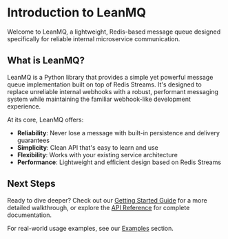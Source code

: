 # Introduction to LeanMQ

Welcome to LeanMQ, a lightweight, Redis-based message queue designed specifically for reliable internal microservice communication.

## What is LeanMQ?

LeanMQ is a Python library that provides a simple yet powerful message queue implementation built on top of Redis Streams. It's designed to replace unreliable internal webhooks with a robust, performant messaging system while maintaining the familiar webhook-like development experience.

At its core, LeanMQ offers:
- **Reliability**: Never lose a message with built-in persistence and delivery guarantees
- **Simplicity**: Clean API that's easy to learn and use
- **Flexibility**: Works with your existing service architecture
- **Performance**: Lightweight and efficient design based on Redis Streams

## Next Steps

Ready to dive deeper? Check out our [Getting Started Guide](./getting-started.md) for a more detailed walkthrough, or explore the [API Reference](../reference/core.md) for complete documentation.

For real-world usage examples, see our [Examples](../examples/basic-messaging.md) section.
